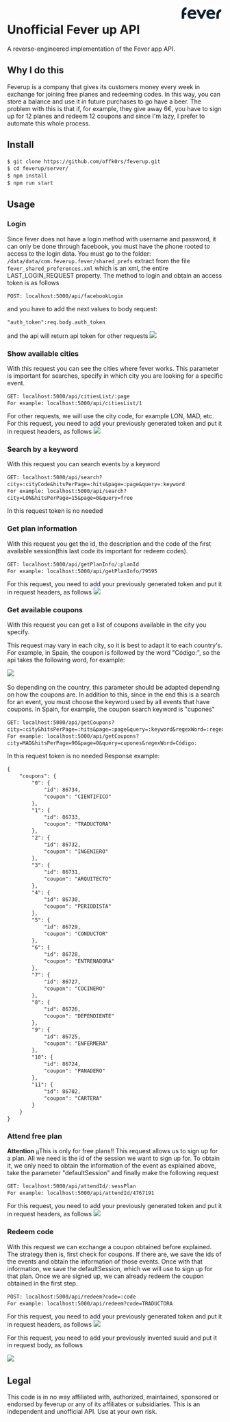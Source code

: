 <img src="resources/feverup.png" width=100 align="right">

# Unofficial Fever up API

A reverse-engineered implementation of the Fever app API.

## Why I do this

Feverup is a company that gives its customers money every week in exchange for joining free planes and redeeming codes. In this way, you can store a balance and use it in future purchases to go have a beer. The problem with this is that if, for example, they give away 6€, you have to sign up for 12 planes and redeem 12 coupons and since I'm lazy, I prefer to automate this whole process.

## Install
```bash
$ git clone https://github.com/offk0rs/feverup.git
$ cd feverup/server/
$ npm install
$ npm run start
```
## Usage
### Login
Since fever does not have a login method with username and password, it can only be done through facebook, you must have the phone rooted to access to the login data.
You must go to the folder:
 ```/data/data/com.feverup.fever/shared_prefs```
extract from the file 
```fever_shared_preferences.xml```
which is an xml, the entire LAST_LOGIN_REQUEST property.
The method to login and obtain an access token is as follows
```
POST: localhost:5000/api/facebookLogin
```
and you have to add the next values to body request:
```
"auth_token":req.body.auth_token
```
and the api will return api token for other requests
<img src="resources/token.png" >

### Show available cities
With this request you can see the cities where fever works. This parameter is important for searches, specify in which city you are looking for a specific event.
```
GET: localhost:5000/api/citiesList/:page
For example: localhost:5000/api/citiesList/1
```
For other requests, we will use the city code, for example LON, MAD, etc.
For this request, you need to add your previously generated token and put it in request headers, as follows
<img src="resources/tokenInHeaders.png" >
### Search by a keyword
With this request you can search events by a keyword
```
GET: localhost:5000/api/search?city=:cityCode&hitsPerPage=:hits&page=:page&query=:keyword
For example: localhost:5000/api/search?city=LON&hitsPerPage=15&page=0&query=free
```
In this request token is no needed

### Get plan information
With this request you get the id, the description and the code of the first available session(this last code its important for redeem codes).
```
GET: localhost:5000/api/getPlanInfo/:planId
For example: localhost:5000/api/getPlanInfo/79595
```
For this request, you need to add your previously generated token and put it in request headers, as follows
<img src="resources/tokenInHeaders.png" >
### Get available coupons
With this request you can get a list of coupons available in the city you specify.

This request may vary in each city, so it is best to adapt it to each country's.
For example, in Spain, the coupon is followed by the word "Código:", so the api takes the following word, for example:

<img src="resources/couponExample.png" >

So depending on the country, this parameter should be adapted depending on how the coupons are. In addition to this, since in the end this is a search for an event, you must choose the keyword used by all events that have coupons. In Spain, for example, the coupon search keyword is "cupones"
```
GET: localhost:5000/api/getCoupons?city=:city&hitsPerPage=:hits&page=:page&query=:keyword&regexWord=:regex:
For example: localhost:5000/api/getCoupons?city=MAD&hitsPerPage=90&page=0&query=cupones&regexWord=Código:
```
In this request token is no needed
Response example:
```
{
    "coupons": {
        "0": {
            "id": 86734,
            "coupon": "CIENTIFICO"
        },
        "1": {
            "id": 86733,
            "coupon": "TRADUCTORA"
        },
        "2": {
            "id": 86732,
            "coupon": "INGENIERO"
        },
        "3": {
            "id": 86731,
            "coupon": "ARQUITECTO"
        },
        "4": {
            "id": 86730,
            "coupon": "PERIODISTA"
        },
        "5": {
            "id": 86729,
            "coupon": "CONDUCTOR"
        },
        "6": {
            "id": 86728,
            "coupon": "ENTRENADORA"
        },
        "7": {
            "id": 86727,
            "coupon": "COCINERO"
        },
        "8": {
            "id": 86726,
            "coupon": "DEPENDIENTE"
        },
        "9": {
            "id": 86725,
            "coupon": "ENFERMERA"
        },
        "10": {
            "id": 86724,
            "coupon": "PANADERO"
        },
        "11": {
            "id": 86702,
            "coupon": "CARTERA"
        }
    }
}
```
### Attend free plan
**Attention** ¡¡This is only for free plans!!
This request allows us to sign up for a plan.
All we need is the id of the session we want to sign up for. To obtain it, we only need to obtain the information of the event as explained above, take the parameter "defaultSession" and finally make the following request
```
GET: localhost:5000/api/attendId/:sessPlan
For example: localhost:5000/api/attendId/4767191
```
For this request, you need to add your previously generated token and put it in request headers, as follows
<img src="resources/tokenInHeaders.png" >

### Redeem code
With this request we can exchange a coupon obtained before explained. 
The strategy then is, first check for coupons. If there are, we save the ids of the events and obtain the information of those events. 
Once with that information, we save the defaultSession, which we will use to sign up for that plan. 
Once we are signed up, we can already redeem the coupon obtained in the first step.
```
POST: localhost:5000/api/redeem?code=:code
For example: localhost:5000/api/redeem?code=TRADUCTORA
```
For this request, you need to add your previously generated token and put it in request headers, as follows
<img src="resources/tokenInHeaders.png" >

For this request, you need to add your previously invented suuid and put it in request body, as follows

<img src="resources/suuid.png" >

## Legal

This code is in no way affiliated with, authorized, maintained, sponsored or endorsed by feverup or any of its affiliates or subsidiaries. This is an independent and unofficial API. Use at your own risk.

